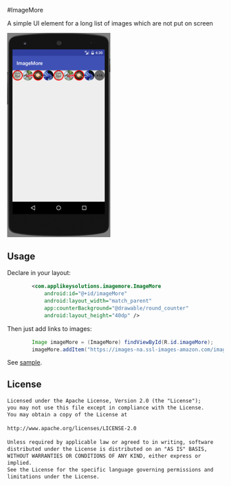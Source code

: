 #ImageMore

A simple UI element for a long list of images which are not put on screen

<img src="screenshots/ImageMore.PNG" alt="" width="240"/>

## Usage

Declare in your layout:

```xml
        <com.applikeysolutions.imagemore.ImageMore
            android:id="@+id/imageMore"
            android:layout_width="match_parent"
            app:counterBackground="@drawable/round_counter"
            android:layout_height="40dp" />
```

Then just add links to images:

```java
        Image imageMore = (ImageMore) findViewById(R.id.imageMore);
        imageMore.addItem("https://images-na.ssl-images-amazon.com/images/I/7106mGW8G0L._CR0,204,1224,1224_UX128.jpg");
```

See [sample](sample/src/main/java/com/applikeysolutions/imagemore/example/ImageMoreExampleActivity.java).

License
-----

	Licensed under the Apache License, Version 2.0 (the "License");
	you may not use this file except in compliance with the License.
	You may obtain a copy of the License at

	http://www.apache.org/licenses/LICENSE-2.0

	Unless required by applicable law or agreed to in writing, software
	distributed under the License is distributed on an "AS IS" BASIS,
	WITHOUT WARRANTIES OR CONDITIONS OF ANY KIND, either express or implied.
	See the License for the specific language governing permissions and
	limitations under the License.